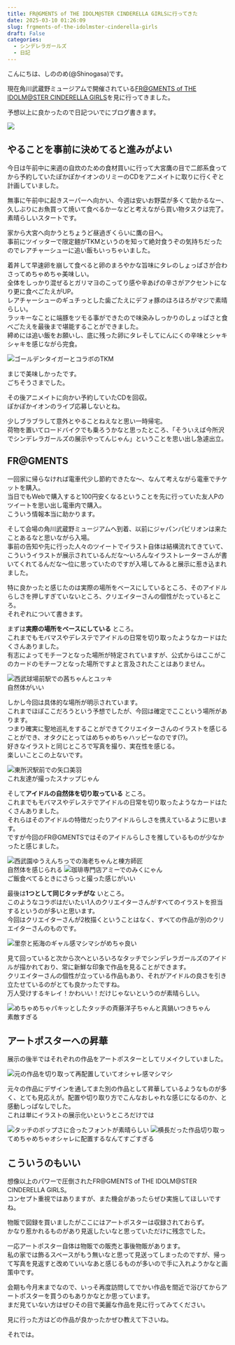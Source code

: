 ```yaml
---
title: FR@GMENTS of THE IDOLM@STER CINDERELLA GIRLSに行ってきた
date: 2025-03-10 01:26:09
slug: frgments-of-the-idolmster-cinderella-girls
draft: False
categories:
  - シンデレラガールズ
  - 日記
---
```


こんにちは、しののめ(@Shinogasa)です。

現在角川武蔵野ミュージアムで開催されている[FR@GMENTS of THE IDOLM@STER CINDERELLA GIRLS](https://kadcul.com/event/212)を見に行ってきました。

予想以上に良かったので日記ついでにブログ書きます。

![](/images/2025/03/IMG_3746-768x1024.jpeg)

## やることを事前に決めてると進みがよい

今日は午前中に来週の自炊のための食材買いに行って大宮鷹の目で二郎系食ってから予約していたぽかぽかイオンのリミーのCDをアニメイトに取りに行くぞと計画していました。

無事に午前中に起きスーパーへ向かい、今週は安いお野菜が多くて助かるなー、久しぶりにお魚買って焼いて食べるかーなどと考えながら買い物タスクは完了。  
素晴らしいスタートです。

家から大宮へ向かうとちょうど昼過ぎくらいに鷹の目へ。  
事前にツイッターで限定麺がTKMというのを知って絶対食うぞの気持ちだったのでレアチャーシューに追い飯もいっちゃいました。

着丼して早速卵を崩して食べると卵のまろやかな旨味にタレのしょっぱさが合わさってめちゃめちゃ美味しい。  
全体をしっかり混ぜるとガリマヨのこってり感や辛あげの辛さがアクセントになり更に食べごたえがUP。  
レアチャーシューのギュチっとした歯ごたえにデフォ豚のほろほろがマジで素晴らしい。  
ラッキーなことに端豚をツモる事ができたので味染みしっかりのしょっぱさと食べごたえを最後まで堪能することができました。  
締めには追い飯をお願いし、底に残った卵にタレそしてにんにくの辛味とシャキシャキを感じながら完食。

![](/images/2025/03/IMG_3694-1-1024x768.jpeg)ゴールデンタイガーとコラボのTKM

まじで美味しかったです。  
ごちそうさまでした。

その後アニメイトに向かい予約していたCDを回収。  
ぽかぽかイオンのライブ応募しないとね。

少しブラブラして意外とやることねえなと思い一時帰宅。  
荷物を置いてロードバイクでも乗ろうかなと思ったところ、「そういえば今所沢でシンデレラガールズの展示やってんじゃん」ということを思い出し急遽出立。

## FR@GMENTS 

一回家に帰らなければ電車代少し節約できたな〜、なんて考えながら電車でチケットを購入。  
当日でもWebで購入すると100円安くなるということを先に行っていた友人Pのツイートを思い出し電車内で購入。  
こういう情報本当に助かります。

そして会場の角川武蔵野ミュージアムへ到着、以前にジャパンパビリオンは来たことあるなと思いながら入場。  
事前の告知や先に行った人々のツイートでイラスト自体は結構流れてきていて、こういうイラストが展示されているんだな〜いろんなイラストレーターさんが書いてくれてるんだな〜位に思っていたのですが入場してみると展示に惹き込まれました。

特に良かったと感じたのは実際の場所をベースにしているところ、そのアイドルらしさを押しすぎていないところ、クリエイターさんの個性がたっているところ。  
それぞれについて書きます。

まずは**実際の場所をベースにしている** ところ。  
これまでもモバマスやデレステでアイドルの日常を切り取ったようなカードはたくさんありました。  
有志によってモチーフとなった場所が特定されていますが、公式からはここがこのカードのモチーフとなった場所ですよと言及されたことはありません。

![](/images/2025/03/IMG_3707-768x1024.jpeg)西武球場前駅での茜ちゃんとユッキ  
自然体がいい

しかし今回は具体的な場所が明示されています。  
これまでほぼここだろうという予想でしたが、今回は確定でここという場所があります。  
つまり確実に聖地巡礼をすることができてクリエイターさんのイラストを感じることができ、オタクにとってはめちゃめちゃハッピーなのです(?)。  
好きなイラストと同じところで写真を撮り、実在性を感じる。  
楽しいことこの上ないです。 

![](/images/2025/03/IMG_3728-1024x768.jpeg)東所沢駅前での矢口美羽  
これ友達が撮ったスナップじゃん

そして**アイドルの自然体を切り取っている** ところ。  
これまでもモバマスやデレステでアイドルの日常を切り取ったようなカードはたくさんありました。  
それらはそのアイドルの特徴だったりアイドルらしさを携えているように思います。  
ですが今回のFR@GMENTSではそのアイドルらしさを推しているものが少なかったと感じました。

![](/images/2025/03/IMG_3705-768x1024.jpeg)西武園ゆうえんちっでの海老ちゃんと棟方師匠  
自然体を感じられる ![](/images/2025/03/IMG_3726-768x1024.jpeg)珈琲専門店アミーでのみくにゃん  
ご飯食べてるときにさらっと撮った感じがいい

最後は**1つとして同じタッチがな** いところ。  
このようなコラボはだいたい1人のクリエイターさんがすべてのイラストを担当するというのが多いと思います。  
今回はクリエイターさんが2枚描くということはなく、すべての作品が別のクリエイターさんのものです。

![](/images/2025/03/IMG_3720-1024x768.jpeg)里奈と拓海のギャル感マシマシがめちゃ良い

見て回っていると次から次へといろいろなタッチでシンデレラガールズのアイドルが描かれており、常に新鮮な印象で作品を見ることができます。  
クリエイターさんの個性が立っている作品もあり、それがアイドルの良さを引き立たせているのがとても良かったですね。  
万人受けするキレイ！かわいい！だけじゃないというのが素晴らしい。

![](/images/2025/03/IMG_3768-1024x768.jpeg)めちゃめちゃパキッとしたタッチの斉藤洋子ちゃんと真鍋いつきちゃん  
素敵すぎる

## アートポスターへの昇華

展示の後半ではそれぞれの作品をアートポスターとしてリメイクしていました。

![](/images/2025/03/IMG_3791-1-768x1024.jpeg)元の作品を切り取って再配置していてオシャレ感マシマシ

  
元々の作品にデザインを通してまた別の作品として昇華しているようなものが多く、とても見応えが。配置や切り取り方でこんなおしゃれな感じになるのか、と感動しっぱなしでした。  
これは単にイラストの展示化いというところだけでは

![](/images/2025/03/IMG_3789-768x1024.jpeg)タッチのポップさに合ったフォントが素晴らしい ![](/images/2025/03/IMG_3797.jpeg)横長だった作品切り取ってめちゃめちゃオシャレに配置するなんてすごすぎる

## こういうのもいい

想像以上のパワーで圧倒されたFR@GMENTS of THE IDOLM@STER CINDERELLA GIRLS。  
コンセプト重視ではありますが、また機会があったらぜひ実施してほしいですね。

物販で図録を買いましたがここにはアートポスターは収録されておらず。  
かなり惹かれるものがあり見返したいなと思っていただけに残念でした。

一応アートポスター自体は物販での販売と事後物販があります。  
私の家では飾るスペースがもう無いなと思って見送ってしまったのですが、帰って写真を見返すと改めていいなあと感じるものが多いので手に入れようかなと画策中です。

会期も今月末までなので、いっそ再度訪問してでかい作品を間近で浴びてからアートポスターを買うのもありかなとか思っています。  
まだ見ていない方はぜひその目で美麗な作品を見に行ってみてください。

見に行った方はどの作品が良かったかぜひ教えて下さいね。

それでは。
